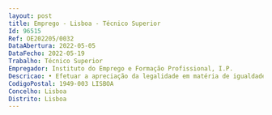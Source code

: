 ```yaml
--- 
layout: post
title: Emprego - Lisboa - Técnico Superior
Id: 96515
Ref: OE202205/0032
DataAbertura: 2022-05-05
DataFecho: 2022-05-19
Trabalho: Técnico Superior
Empregador: Instituto do Emprego e Formação Profissional, I.P.
Descricao: • Efetuar a apreciação da legalidade em matéria de igualdade e não discriminação na área laboral • Colaborar na promoção e acompanhamento do diálogo social em matéria de igualdade de género • Assegurar o apoio e assessoria jurídica à Comissão • Efetuar o atendimento jurídico • Colaborar nas atividades de formação, sensibilização e promoção de estudos da CITE • Assegurar a ligação jurídica à ACT e a outros organismos • Análise e acompanhamento dos trabalhos no âmbito de Diretivas Comunitárias, referentes a matérias relacionadas com a missão da CITE.
CodigoPostal: 1949-003 LISBOA
Concelho: Lisboa
Distrito: Lisboa
--- 
```

